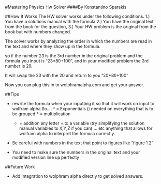 #Mastering Physics Hw Solver 
####By Konstantino Sparakis


##How It Works
The HW solver works under the following conditions. 
1.) You have a solutions manual with the formula
2.) You have the original text from the book for the question,
3.) Your HW problem is the original from the book but with numbers changed.

The solver works by analyzing the order in which the numbers are read in the text and where they show up in the formula.

 so if the number 23 is the 3rd number in the original problem and the formula you input is “23*80+100”, and in your modified problem the 3rd number is 20. 

It will swap the 23 with the 20 and return to you “20*80+100”

Now you can plug this in to wolphramalpha.com and get your answer.

##Tips
- rewrite the formula when your inputting it so that it will work on input to wolfram alpha
	So….
	^ = Exponentials
	() needed on everything that is to be grouped
           * = multiplication
	+ = addition
	any letter = to a variable (try simplifying the solution manual variables to X,Y,Z if you can)
	… etc anything that allows for wolfram alpha to interpret the formula correctly.

- Be careful with numbers in the text that point to figures like “figure 1.2”
- You need to make sure the numbers in the original text and your modified version line up perfectly

##Future Work
- Add integration to wolphram alpha directly to get solved answers.
